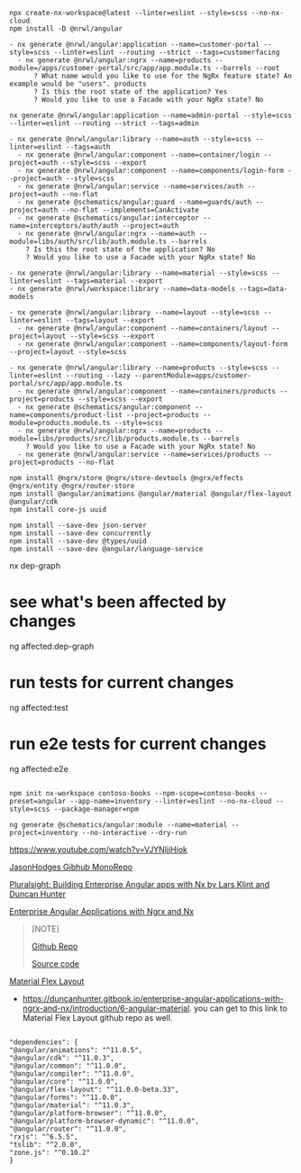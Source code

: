 ```
npx create-nx-workspace@latest --linter=eslint --style=scss --no-nx-cloud
npm install -D @nrwl/angular

- nx generate @nrwl/angular:application --name=customer-portal --style=scss --linter=eslint --routing --strict --tags=customerfacing
  - nx generate @nrwl/angular:ngrx --name=products --module=/apps/customer-portal/src/app/app.module.ts --barrels --root
      ? What name would you like to use for the NgRx feature state? An example would be "users". products
      ? Is this the root state of the application? Yes
      ? Would you like to use a Facade with your NgRx state? No

nx generate @nrwl/angular:application --name=admin-portal --style=scss --linter=eslint --routing --strict --tags=admin

- nx generate @nrwl/angular:library --name=auth --style=scss --linter=eslint --tags=auth
  - nx generate @nrwl/angular:component --name=container/login --project=auth --style=scss --export
  - nx generate @nrwl/angular:component --name=components/login-form --project=auth --style=scss
  - nx generate @nrwl/angular:service --name=services/auth --project=auth --no-flat
  - nx generate @schematics/angular:guard --name=guards/auth --project=auth --no-flat --implements=CanActivate
  - nx generate @schematics/angular:interceptor --name=interceptors/auth/auth --project=auth
  - nx generate @nrwl/angular:ngrx --name=auth --module=libs/auth/src/lib/auth.module.ts --barrels
    ? Is this the root state of the application? No
    ? Would you like to use a Facade with your NgRx state? No

- nx generate @nrwl/angular:library --name=material --style=scss --linter=eslint --tags=material --export
- nx generate @nrwl/workspace:library --name=data-models --tags=data-models

- nx generate @nrwl/angular:library --name=layout --style=scss --linter=eslint --tags=layout --export
  - nx generate @nrwl/angular:component --name=containers/layout --project=layout --style=scss --export
  - nx generate @nrwl/angular:component --name=components/layout-form --project=layout --style=scss

- nx generate @nrwl/angular:library --name=products --style=scss --linter=eslint --routing --lazy --parentModule=apps/customer-portal/src/app/app.module.ts
  - nx generate @nrwl/angular:component --name=containers/products --project=products --style=scss --export
  - nx generate @schematics/angular:component --name=components/product-list --project=products --module=products.module.ts --style=scss
  - nx generate @nrwl/angular:ngrx --name=products --module=libs/products/src/lib/products.module.ts --barrels
    ? Would you like to use a Facade with your NgRx state? No
  - nx generate @nrwl/angular:service --name=services/products --project=products --no-flat

npm install @ngrx/store @ngrx/store-devtools @ngrx/effects @ngrx/entity @ngrx/router-store
npm install @angular/animations @angular/material @angular/flex-layout @angular/cdk
npm install core-js uuid

npm install --save-dev json-server
npm install --save-dev concurrently
npm install --save-dev @types/uuid
npm install --save-dev @angular/language-service

```

nx dep-graph

# see what's been affected by changes

ng affected:dep-graph

# run tests for current changes

ng affected:test

# run e2e tests for current changes

ng affected:e2e

```

npm init nx-workspace contoso-books --npm-scope=contoso-books --preset=angular --app-name=inventory --linter=eslint --no-nx-cloud --style=scss --package-manager=npm

ng generate @schematics/angular:module --name=material --project=inventory --no-interactive --dry-run

```

[https://www.youtube.com/watch?v=VJYNljjHiok
](https://www.youtube.com/watch?v=VJYNljjHiok)

[JasonHodges Gibhub MonoRepo
](https://github.com/jasonhodges/monorepo)

[Pluralsight: Building Enterprise Angular apps with Nx by Lars Klint and Duncan Hunter](https://app.pluralsight.com/library/courses/play-by-play-building-enterprise-angular-apps-with-nx)

[Enterprise Angular Applications with Ngrx and Nx
](https://github.com/duncanhunter/Enterprise-Angular-Applications-With-NgRx-and-Nx-Book)

> [NOTE]
>
> [Github Repo
> ](https://github.com/duncanhunter/Enterprise-Angular-Applications-With-NgRx-and-Nx-Book)
>
> [Source code](https://github.com/duncanhunter/Demo-App-NDC-Oslo-2018-Enterprise-Angular-applications-with-ngrx-and-nx)

[Material Flex Layout](https://tburleson-layouts-demos.firebaseapp.com/#/docs)

- https://duncanhunter.gitbook.io/enterprise-angular-applications-with-ngrx-and-nx/introduction/6-angular-material. you can get to this link to Material Flex Layout github repo as well.

```

"dependencies": {
"@angular/animations": "^11.0.5",
"@angular/cdk": "^11.0.3",
"@angular/common": "^11.0.0",
"@angular/compiler": "^11.0.0",
"@angular/core": "^11.0.0",
"@angular/flex-layout": "^11.0.0-beta.33",
"@angular/forms": "^11.0.0",
"@angular/material": "^11.0.3",
"@angular/platform-browser": "^11.0.0",
"@angular/platform-browser-dynamic": "^11.0.0",
"@angular/router": "^11.0.0",
"rxjs": "^6.5.5",
"tslib": "^2.0.0",
"zone.js": "^0.10.2"
}
```
